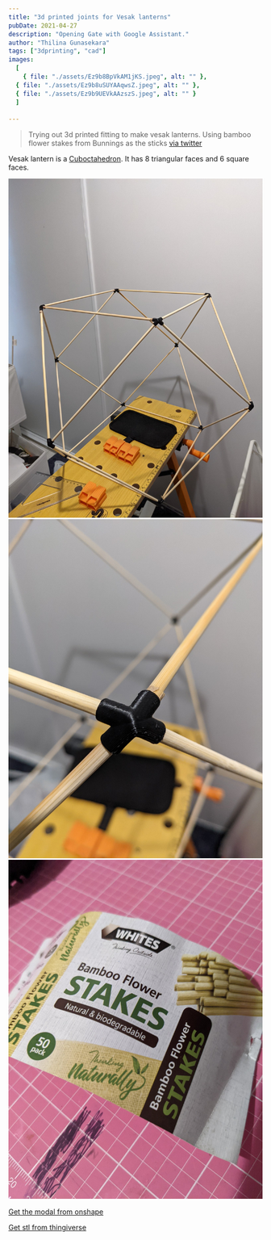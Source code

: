 ```yaml
---
title: "3d printed joints for Vesak lanterns"
pubDate: 2021-04-27
description: "Opening Gate with Google Assistant."
author: "Thilina Gunasekara"
tags: ["3dprinting", "cad"]
images:
  [
    { file: "./assets/Ez9b8BpVkAM1jKS.jpeg", alt: "" },
  { file: "./assets/Ez9b8uSUYAAqwsZ.jpeg", alt: "" },
  { file: "./assets/Ez9b9UEVkAAzszS.jpeg", alt: "" }
  ]
  
---
```

> Trying out 3d printed fitting to make vesak lanterns. Using bamboo flower stakes from Bunnings as the sticks [via twitter](https://twitter.com/thilinag/status/1386928330188869634)

Vesak lantern is a [Cuboctahedron](https://en.wikipedia.org/wiki/Cuboctahedron). It has 8 triangular faces and 6 square faces.

![vesak lantern is a Cuboctahedron](./assets/Ez9b8BpVkAM1jKS.jpeg)
![3d printed joint](./assets/Ez9b8uSUYAAqwsZ.jpeg)
![Using bamboo flower stakes from Bunnings as the sticks](./assets/Ez9b9UEVkAAzszS.jpeg)

[Get the modal from onshape](https://cad.onshape.com/documents/e71314a5e23d9ffd9a0e6810/w/278484667430c3fa7fd0d500/e/91ace6defc242ad01ec9f4b1?renderMode=0&uiState=644c81659929db0e600a7037)

[Get stl from thingiverse](https://www.thingiverse.com/thing:5996933)
